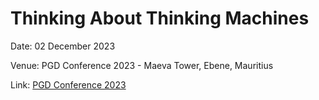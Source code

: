 # Thinking About Thinking Machines

Date: 02 December 2023

Venue: PGD Conference 2023 - Maeva Tower, Ebene, Mauritius

Link: [PGD Conference 2023](https://www.pgdconfmauritius.com/)
